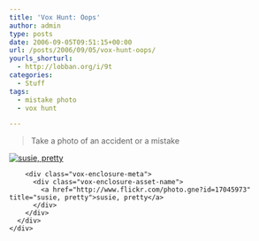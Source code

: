 ```yaml
---
title: 'Vox Hunt: Oops'
author: admin
type: posts
date: 2006-09-05T09:51:15+00:00
url: /posts/2006/09/05/vox-hunt-oops/
yourls_shorturl:
  - http://lobban.org/i/9t
categories:
  - Stuff
tags:
  - mistake photo
  - vox hunt

---
```

> Take a photo of an accident or a mistake

<div class="vox-enclosure vox-enclosure-center vox-enclosure-large vox-photo-enclosure">
  <div class="vox-enclosure-inner">
    <div class="vox-enclosure-list">
      <div class="vox-enclosure-item vox-photo-asset vox-last">
        <div class="vox-enclosure-image">
          <a href="http://www.flickr.com/photo.gne?id=17045973" title="susie, pretty"><img alt="susie, pretty" class="asset asset-image at-xid-6a01348743f8e2970c0133f423da25970b" src="https://nonimage.typepad.com/.a/6a01348743f8e2970c0133f423da25970b-320pi" /></a>
        </div>
        
        <div class="vox-enclosure-meta">
          <div class="vox-enclosure-asset-name">
            <a href="http://www.flickr.com/photo.gne?id=17045973" title="susie, pretty">susie, pretty</a>
          </div>
        </div>
      </div>
    </div>
  </div>
</div>